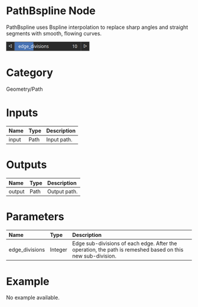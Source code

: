 
PathBspline Node
================


PathBspline uses Bspline interpolation to replace sharp angles and straight segments with smooth, flowing curves.



![img](../../images/nodes/PathBspline_settings.png)


# Category


Geometry/Path
# Inputs

|Name|Type|Description|
| :--- | :--- | :--- |
|input|Path|Input path.|

# Outputs

|Name|Type|Description|
| :--- | :--- | :--- |
|output|Path|Output path.|

# Parameters

|Name|Type|Description|
| :--- | :--- | :--- |
|edge_divisions|Integer|Edge sub-divisions of each edge. After the operation, the path is remeshed based on this new sub-division.|

# Example


No example available.